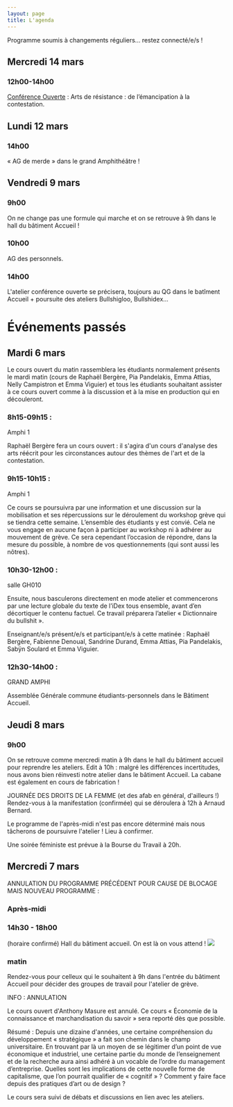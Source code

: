 ```yaml
---
layout: page
title: L'agenda
---
```


Programme soumis à changements réguliers... restez connecté/e/s ! 

<h2>Mercredi 14 mars</h2>

<h3>12h00-14h00</h3>

<p><a href="../conf-ouverte">Conférence Ouverte</a> : Arts de résistance : de l’émancipation à la contestation.</p>

<h2>Lundi 12 mars</h2>

<h3>14h00</h3>

« AG de merde » dans le grand Amphithéâtre ! 

<h2>Vendredi 9 mars</h2>

<h3>9h00</h3>

On ne change pas une formule qui marche et on se retrouve à 9h dans le hall du bâtiment Accueil !

<h3>10h00</h3>

AG des personnels.

<h3>14h00</h3>

L'atelier conférence ouverte se précisera, toujours au QG dans le batîment Accueil + poursuite des ateliers Bullshigloo, Bullshidex...

<h1>Événements passés</h1>

<h2>Mardi 6 mars</h2> 
Le cours ouvert du matin rassemblera les étudiants normalement présents le mardi matin (cours de Raphaël Bergère, Pia Pandelakis, Emma Attias, Nelly Campistron et Emma Viguier) et tous les étudiants souhaitant assister à ce cours ouvert comme à la discussion et à la mise en production qui en découleront. 

<h3>8h15-09h15 : </h3>
Amphi 1

Raphaël Bergère fera un cours ouvert : il s'agira d'un cours d'analyse des arts réécrit pour les circonstances autour des thèmes de l'art et de la contestation.

<h3>9h15-10h15 : </h3>
Amphi 1

Ce cours se poursuivra par une information et une discussion sur la mobilisation et ses répercussions sur le déroulement du workshop grève qui se tiendra cette semaine. L’ensemble des étudiants y est convié. Cela ne vous engage en aucune façon à participer au workshop ni à adhérer au mouvement de grève. Ce sera cependant l’occasion de répondre, dans la mesure du possible, à nombre de vos questionnements (qui sont aussi les nôtres). 

<h3>10h30-12h00 : </h3>
salle GH010

Ensuite, nous basculerons directement en mode atelier et commencerons par une lecture globale du texte de l’iDex tous ensemble, avant d’en décortiquer le contenu factuel. Ce travail préparera l’atelier «&nbsp;Dictionnaire du bullshit&nbsp;».

Enseignant/e/s présent/e/s et participant/e/s à cette matinée : Raphaël Bergère, Fabienne Denoual, Sandrine Durand, Emma Attias, Pia Pandelakis, Sabÿn Soulard et Emma Viguier.

<h3>12h30-14h00 :</h3>
GRAND AMPHI

Assemblée Générale commune étudiants-personnels dans le Bâtiment Accueil. 


<h2>Jeudi 8 mars</h2>
<h3>9h00</h3>
On se retrouve comme mercredi matin à 9h dans le hall du bâtiment accueil pour reprendre les ateliers.
Edit à 10h : malgré les différences incertitudes, nous avons bien réinvesti notre atelier dans le bâtiment Accueil. La cabane est également en cours de fabrication !

JOURNÉE DES DROITS DE LA FEMME (et des afab en général, d'ailleurs !)
Rendez-vous à la manifestation (confirmée) qui se déroulera à 12h à Arnaud Bernard.

Le programme de l'après-midi n'est pas encore déterminé mais nous tâcherons de poursuivre l'atelier ! Lieu à confirmer.

Une soirée féministe est prévue à la Bourse du Travail à 20h.

<h2>Mercredi 7 mars</h2>
ANNULATION DU PROGRAMME PRÉCÉDENT POUR CAUSE DE BLOCAGE
MAIS NOUVEAU PROGRAMME : 

<h3>Après-midi</h3>  
<h3>14h30 - 18h00</h3> (horaire confirmé)
Hall du bâtiment accueil.
On est là on vous attend !

<img src="../img/atelier.jpg">

<h3>matin</h3>
Rendez-vous pour celleux qui le souhaitent à 9h dans l'entrée du bâtiment Accueil pour décider des groupes de travail pour l'atelier de grève.

INFO : ANNULATION

Le cours ouvert d'Anthony Masure est annulé. Ce cours &laquo;&nbsp;Économie de la connaissance et marchandisation du savoir&nbsp;&raquo; sera reporté dès que possible.

Résumé : Depuis une dizaine d'années, une certaine compréhension du développement «&nbsp;stratégique&nbsp;» a fait son chemin dans le champ universitaire. En trouvant par là un moyen de se légitimer d’un point de vue économique et industriel, une certaine partie du monde de l’enseignement et de la recherche aura ainsi adhéré à un vocable de l’ordre du management d’entreprise. Quelles sont les implications de cette nouvelle forme de capitalisme, que l’on pourrait qualifier de «&nbsp;cognitif&nbsp;» ? Comment y faire face depuis des pratiques d’art ou de design ?

Le cours sera suivi de débats et discussions en lien avec les ateliers.

 

